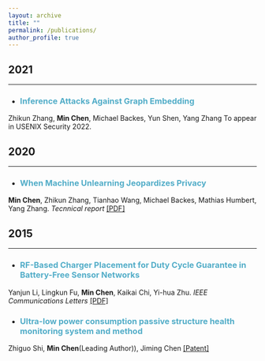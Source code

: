```yaml
---
layout: archive
title: ""
permalink: /publications/
author_profile: true
---
```


## 2021
___

- ### <span style="color:#52ADC8">Inference Attacks Against Graph Embedding</span>
Zhikun Zhang, <b>Min Chen</b>, Michael Backes, Yun Shen, Yang Zhang
To appear in USENIX Security 2022.


## 2020
___

- ### <span style="color:#52ADC8">When Machine Unlearning Jeopardizes Privacy</span>
<b>Min Chen</b>, Zhikun Zhang, Tianhao Wang, Michael Backes, Mathias Humbert, Yang Zhang.
*Tecnnical report* [[PDF]](https://arxiv.org/pdf/2005.02205.pdf)


## 2015
___

- ### <span style="color:#52ADC8">RF-Based Charger Placement for Duty Cycle Guarantee in Battery-Free Sensor Networks</span>
Yanjun Li, Lingkun Fu, <b>Min Chen</b>, Kaikai Chi, Yi-hua Zhu.
*IEEE Communications Letters* [[PDF]](https://arxiv.org/pdf/1508.02303.pdf)

- ### <span style="color:#52ADC8">Ultra-low power consumption passive structure health monitoring system and method</span>
Zhiguo Shi, <b>Min Chen</b>(Leading Author)), Jiming Chen
[[Patent]](http://www.soopat.com/Patent/201510736108)